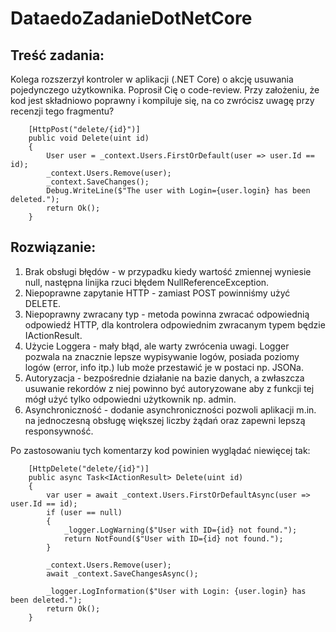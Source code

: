 # DataedoZadanieDotNetCore

## Treść zadania:
Kolega rozszerzył kontroler w aplikacji (.NET Core) o akcję usuwania pojedynczego
użytkownika. Poprosił Cię o code-review.
Przy założeniu, że kod jest składniowo poprawny i kompiluje się, na co zwrócisz uwagę
przy recenzji tego fragmentu?

```
    [HttpPost("delete/{id}")]
    public void Delete(uint id)
    {
        User user = _context.Users.FirstOrDefault(user => user.Id == id);
        _context.Users.Remove(user);
        _context.SaveChanges();
        Debug.WriteLine($"The user with Login={user.login} has been deleted.");
        return Ok();
    }
```

## Rozwiązanie:
1. Brak obsługi błędów - w przypadku kiedy wartość zmiennej wyniesie null, następna linijka rzuci błędem NullReferenceException.
2. Niepoprawne zapytanie HTTP - zamiast POST powinniśmy użyć DELETE.
3. Niepoprawny zwracany typ - metoda powinna zwracać odpowiednią odpowiedź HTTP, dla kontrolera odpowiednim zwracanym typem będzie IActionResult.
4. Użycie Loggera - mały błąd, ale warty zwrócenia uwagi. Logger pozwala na znacznie lepsze wypisywanie logów, posiada poziomy logów (error, info itp.) lub może przestawić je w postaci np. JSONa.
5. Autoryzacja - bezpośrednie działanie na bazie danych, a zwłaszcza usuwanie rekordów z niej powinno być autoryzowane aby z funkcji tej mógł użyć tylko odpowiedni użytkownik np. admin.
6. Asynchroniczność - dodanie asynchroniczności pozwoli aplikacji m.in. na jednoczesną obsługę większej liczby żądań oraz zapewni lepszą responsywność.

Po zastosowaniu tych komentarzy kod powinien wyglądać niewięcej tak:
```
    [HttpDelete("delete/{id}")]
    public async Task<IActionResult> Delete(uint id)
    {
        var user = await _context.Users.FirstOrDefaultAsync(user => user.Id == id);
        if (user == null)
        {
            _logger.LogWarning($"User with ID={id} not found.");
            return NotFound($"User with ID={id} not found.");
        }

        _context.Users.Remove(user);
        await _context.SaveChangesAsync();

        _logger.LogInformation($"User with Login: {user.login} has been deleted.");
        return Ok();
    }
```
